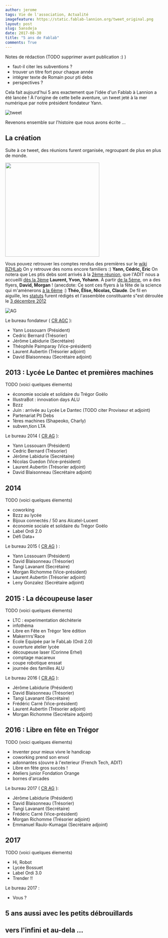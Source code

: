 ```yaml
---
author: jerome
tags: Vie de l'association, Actualité
imagefeature: https://static.fablab-lannion.org/tweet_original.png
layout: post
slug: 5ansdeja
date: 2017-08-30
title: "5 ans de Fablab"
comments: True
---
```


Notes de rédaction (TODO supprimer avant publication :) )
* faut-il citer les subventions ?
* trouver un titre fort pour chaque année
* intégrer texte de Romain pour pti debs
* perspectives ?


Cela fait aujourd'hui 5 ans exactement que l'idée d'un Fablab à Lannion a été lancée !
À  l'origine de cette belle aventure, un tweet jeté à la mer numérique par notre président fondateur Yann.

![tweet](https://static.fablab-lannion.org/tweet_original.png)

Revenons ensemble sur l'histoire que nous avons écrite ...

## La création
Suite à ce tweet, des réunions furent organisée, regroupant de plus en plus de monde.

<img src="https://static.fablab-lannion.org/Reunion10.jpg" width="300">

Vous pouvez retrouver les comptes rendus des premières sur le [wiki BZHLab](http://bzhlab.wikidot.com/fablab-lannion)
On y retrouve des noms encore familiers :) **Yann, Cédric, Eric**
On notera que Les ptis debs sont arrivés à la [2ème réunion](http://yann.lossouarn.net/2012/09/30/compte-rendu-de-la-reunion-fablab2-et-annonce-de-la-reunion-3/), que l'ADIT nous a accueilli [dès la 3ème](http://yann.lossouarn.net/2012/10/02/compte-rendu-de-la-reunion-fablab-3/) **Laurent, Yvon, Yohann**. À partir [de la 5ème](http://www.fablab-lannion.org/2012/10/compte-rendu-de-la-reunion-5), on a des flyers, **David, Morgan** ! (anecdote: Ce sont ces flyers à la fête de la science qui m'amènerons [à la 6ème](http://www.fablab-lannion.org/2012/10/compte-rendu-de-la-reunion-6) :) **Théo, Élise, Nicolas, Claude**. De fil en aiguille, les [statuts](http://wiki.fablab-lannion.org//index.php?title=Statuts) furent rédigés et l'assemblée constituante s"est déroulée le [3 décembre 2012](http://www.fablab-lannion.org/2012/12/assemblee-constituante.html)

![AG](https://static.fablab-lannion.org/FABLAB2-300x200.jpg)

Le bureau fondateur  ( [CR AGC](http://wiki.fablab-lannion.org/index.php?title=Compte_Rendu_AG_2012) ):
* Yann Lossouarn (Président)
* Cedric Bernard (Trésorier)
* Jérôme Labidurie (Secrétaire)
* Théophile Paimparay (Vice-président)
* Laurent Aubertin (Trésorier adjoint)
* David Blaisonneau (Secrétaire adjoint)

## 2013 : Lycée Le Dantec et premières machines

TODO (voici quelques élements)
* économie sociale et solidaire du Trégor Goëlo
* IllustraBot : innovation days ALU
* Bzzz
* Juin : arrivée au Lycée Le Dantec (TODO citer Proviseur et adjoint)
* Partenariat Pti Debs
* 1ères machines (Shapeoko, Charly)
* subven,tion LTA

Le bureau 2014 ( [CR AG](http://wiki.fablab-lannion.org/index.php?title=Compte_Rendu_AG_2013) ):
* Yann Lossouarn (Président)
* Cedric Bernard (Trésorier)
* Jérôme Labidurie (Secrétaire)
* Nicolas Guedon (Vice-président)
* Laurent Aubertin (Trésorier adjoint)
* David Blaisonneau (Secrétaire adjoint)

## 2014

TODO (voici quelques élements)
* coworking
* Bzzz au lycée
* Bijoux connectés / 50 ans Alcatel-Lucent
* économie sociale et solidaire du Trégor Goëlo
* Label Ordi 2.0
* Défi Data+

Le bureau 2015 ( [CR AG](http://wiki.fablab-lannion.org/index.php?title=Compte_Rendu_AG_2014) ) :
* Yann Lossouarn (Président)
* David Blaisonneau (Trésorier)
* Tangi Lavanant (Secrétaire)
* Morgan Richomme (Vice-président)
* Laurent Aubertin (Trésorier adjoint)
* Leny Gonzalez (Secrétaire adjoint)

## 2015 : La découpeuse laser

TODO (voici quelques élements)
* LTC : experimentation déchèterie
* infothéma
* Libre en Fête en Trégor 1ère édition
* Makerrrrs'Race
* Ecole Equipée par le FabLab (Ordi 2.0)
* ouverture atelier lycée
* découpeuse laser (Corinne Erhel)
* comptage macareux
* coupe robotique enssat
* journée des familles ALU

Le bureau 2016 ( [CR AG](http://wiki.fablab-lannion.org/index.php?title=Compte_Rendu_AG_2015) ):
* Jérôme Labidurie (Président)
* David Blaisonneau (Trésorier)
* Tangi Lavanant (Secrétaire)
* Frédéric Carré (Vice-président)
* Laurent Aubertin (Trésorier adjoint)
* Morgan Richomme (Secrétaire adjoint)

## 2016 : Libre en fête en Trégor

TODO (voici quelques élements)
* Inventer pour mieux vivre le handicap
* coworking prend son envol
* adonnantes s(ouvre à l'exterieur (French Tech, ADIT)
* Libre en fête gros succès !
* Ateliers junior Fondation Orange
* bornes d'arcades


Le bureau 2017 ( [CR AG](http://wiki.fablab-lannion.org/index.php?title=Compte_Rendu_AG_2016) ):
* Jérôme Labidurie (Président)
* David Blaisonneau (Trésorier)
* Tangi Lavanant (Secrétaire)
* Frédéric Carré (Vice-président)
* Morgan Richomme (Trésorier adjoint)
* Emmanuel Raulo-Kumagai (Secrétaire adjoint)

## 2017

TODO (voici quelques élements)
* Hi, Robot
* Lycée Bossuet
* Label Ordi 3.0
* Trender !!

Le bureau 2017 :
* Vous ?

## 5 ans aussi avec les petits débrouillards

## vers l'infini et au-dela ...
